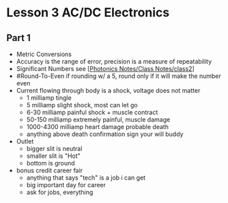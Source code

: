 # Lesson 3 AC/DC Electronics
## Part 1
- Metric Conversions
- Accuracy is the range of error, precision is a measure of repeatability
- Significant Numbers see [[Photonics Notes/Class Notes/class2]]
- #Round-To-Even if rounding w/ a 5, round only if it will make the number even
- Current flowing through body is a shock, voltage does not matter
  - 1 milliamp tingle
  - 5 milliamp slight shock, most can let go
  - 6-30 milliamp painful shock + muscle contract
  - 50-150 milliamp extremely painful, muscle damage
  - 1000-4300 milliamp heart damage probable death
  - anything above death confirmation sign your will buddy
- Outlet
  - bigger slit is neutral
  - smaller slit is "Hot"
  - bottom is ground
- bonus credit career fair
  - anything that says "tech" is a job i can get
  - big important day for career
  - ask for jobs, everything


[//begin]: # "Autogenerated link references for markdown compatibility"
[Photonics Notes/Class Notes/class2]: <../../Photonics Notes/Class Notes/class2.md> "Photonics Lesson 2"
[//end]: # "Autogenerated link references"
